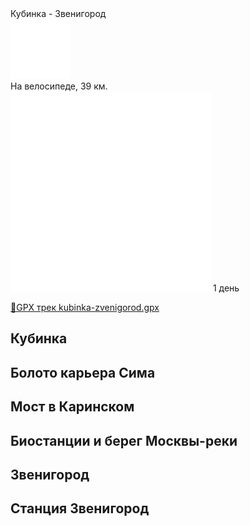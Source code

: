 
<link rel="stylesheet" href="../assets-custom/css/style-markdown.css">
<div class="cover-container" style="background-image: url('vailevskoe-2-1600.jpg');">
	<div class="cover-text">
		<div class="cover-title">
            Кубинка - Звенигород
        </div>
		<div class="cover-description">
			<div class="packages-location">
                <img loading="lazy" src="../assets-custom/icon-bike.png" alt="" class="cover-icon">
                <div class="h4-default regular">На велосипеде, 39 км.</div>
            </div>
            <div>
                <img class="cover-icon" loading="lazy" src="../assets-custom/icon-time.png" alt=""  />
                <span>1 день</span>
            </div>
		</div>
	</div>
</div>

<div id="map"></div>

[📍GPX трек kubinka-zvenigorod.gpx](kubinka-zvenigorod.gpx)


## Кубинка


## Болото карьера Сима


## Мост в Каринском


## Биостанции и берег Москвы-реки


## Звенигород


## Станция Звенигород













<link href="https://api.mapbox.com/mapbox-gl-js/v3.10.0/mapbox-gl.css" rel="stylesheet">
<script src="https://api.mapbox.com/mapbox-gl-js/v3.10.0/mapbox-gl.js"></script>
<script src="https://cdn.jsdelivr.net/npm/js-yaml@4.1.0/dist/js-yaml.min.js"></script>
<script src="../assets-custom/js/cozy-journey.js"></script>
<script>architectMap({
    tracks: [{path: 'kubinka-zvenigorod.gpx'}, {path: 'sima.gpx', color: 'blue'}],
    points: 'points.yaml',
    zoom: 7.0,
    center: [37.49433, 55.59333],
    fitDuration: 6000
 });
</script>


